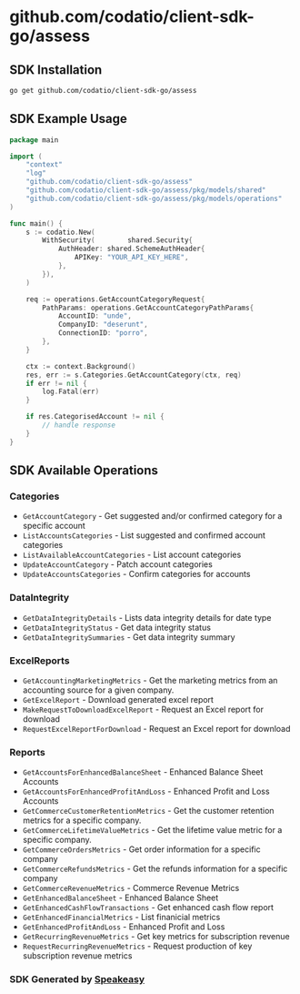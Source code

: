 # github.com/codatio/client-sdk-go/assess

<!-- Start SDK Installation -->
## SDK Installation

```bash
go get github.com/codatio/client-sdk-go/assess
```
<!-- End SDK Installation -->

## SDK Example Usage
<!-- Start SDK Example Usage -->
```go
package main

import (
    "context"
    "log"
    "github.com/codatio/client-sdk-go/assess"
    "github.com/codatio/client-sdk-go/assess/pkg/models/shared"
    "github.com/codatio/client-sdk-go/assess/pkg/models/operations"
)

func main() {
    s := codatio.New(
        WithSecurity(        shared.Security{
            AuthHeader: shared.SchemeAuthHeader{
                APIKey: "YOUR_API_KEY_HERE",
            },
        }),
    )

    req := operations.GetAccountCategoryRequest{
        PathParams: operations.GetAccountCategoryPathParams{
            AccountID: "unde",
            CompanyID: "deserunt",
            ConnectionID: "porro",
        },
    }

    ctx := context.Background()
    res, err := s.Categories.GetAccountCategory(ctx, req)
    if err != nil {
        log.Fatal(err)
    }

    if res.CategorisedAccount != nil {
        // handle response
    }
}
```
<!-- End SDK Example Usage -->

<!-- Start SDK Available Operations -->
## SDK Available Operations


### Categories

* `GetAccountCategory` - Get suggested and/or confirmed category for a specific account
* `ListAccountsCategories` - List suggested and confirmed account categories
* `ListAvailableAccountCategories` - List account categories
* `UpdateAccountCategory` - Patch account categories
* `UpdateAccountsCategories` - Confirm categories for accounts

### DataIntegrity

* `GetDataIntegrityDetails` - Lists data integrity details for date type
* `GetDataIntegrityStatus` - Get data integrity status
* `GetDataIntegritySummaries` - Get data integrity summary

### ExcelReports

* `GetAccountingMarketingMetrics` - Get the marketing metrics from an accounting source for a given company.
* `GetExcelReport` - Download generated excel report
* `MakeRequestToDownloadExcelReport` - Request an Excel report for download
* `RequestExcelReportForDownload` - Request an Excel report for download

### Reports

* `GetAccountsForEnhancedBalanceSheet` - Enhanced Balance Sheet Accounts
* `GetAccountsForEnhancedProfitAndLoss` - Enhanced Profit and Loss Accounts
* `GetCommerceCustomerRetentionMetrics` - Get the customer retention metrics for a specific company.
* `GetCommerceLifetimeValueMetrics` - Get the lifetime value metric for a specific company.
* `GetCommerceOrdersMetrics` - Get order information for a specific company
* `GetCommerceRefundsMetrics` - Get the refunds information for a specific company
* `GetCommerceRevenueMetrics` - Commerce Revenue Metrics
* `GetEnhancedBalanceSheet` - Enhanced Balance Sheet
* `GetEnhancedCashFlowTransactions` - Get enhanced cash flow report
* `GetEnhancedFinancialMetrics` - List finanicial metrics
* `GetEnhancedProfitAndLoss` - Enhanced Profit and Loss
* `GetRecurringRevenueMetrics` - Get key metrics for subscription revenue
* `RequestRecurringRevenueMetrics` - Request production of key subscription revenue metrics
<!-- End SDK Available Operations -->

### SDK Generated by [Speakeasy](https://docs.speakeasyapi.dev/docs/using-speakeasy/client-sdks)
